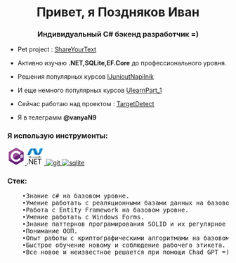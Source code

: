 <h1 align="center">Привет, я Поздняков Иван</h1>
<h3 align="center">Индивидуальный C# бэкенд разработчик =)</h3>

- Pet project : [ShareYourText](https://github.com/vanya5987/ShareYourText)

- Активно изучаю **.NET,SQLite,EF.Core** до профессионального уровня.

- Решения популярных курсов [IJunioutNapilnik](https://github.com/vanya5987/ForJob/tree/main/IJuniorNapilnik)

- И еще немного популярных курсов [UlearnPart_1](https://github.com/vanya5987/ForJob/tree/main/UlearnPart_1)

- Сейчас работаю над проектом : [TargetDetect](https://github.com/vanya5987/TargetDetect)

- Я в телеграмм **@vanyaN9**

<h3 align="left">Я использую инструменты:</h3>
<p align="left"> <a href="https://www.w3schools.com/cs/" target="_blank" rel="noreferrer"> <img src="https://raw.githubusercontent.com/devicons/devicon/master/icons/csharp/csharp-original.svg" alt="csharp" width="40" height="40"/> </a> <a href="https://dotnet.microsoft.com/" target="_blank" rel="noreferrer"> <img src="https://raw.githubusercontent.com/devicons/devicon/master/icons/dot-net/dot-net-original-wordmark.svg" alt="dotnet" width="40" height="40"/> </a> <a href="https://git-scm.com/" target="_blank" rel="noreferrer"> <img src="https://www.vectorlogo.zone/logos/git-scm/git-scm-icon.svg" alt="git" width="40" height="40"/> </a> <a href="https://www.sqlite.org/" target="_blank" rel="noreferrer"> <img src="https://www.vectorlogo.zone/logos/sqlite/sqlite-icon.svg" alt="sqlite" width="40" height="40"/> </a> </p>

<h3 align="left">Стек:</h3>
<pre>
	•Знание c# на базовом уровне.
	•Умение работать с реаляционными базами данных на базовом уровне.
	•Работа с Entity Framework на базовом уровне.
	•Умение работать с Windows Forms. 
	•Знание паттернов програмирования SOLID и их регулярное соблюдение.
	•Понимание ООП.
	•Опыт работы с криптографическими алгоритмами на базовом уровне.
	•Быстрое обучение новому и соблюдение рабочего этикета.
	•Все новое и неизвестное решается при помощи Chad GPT =)
</pre>
